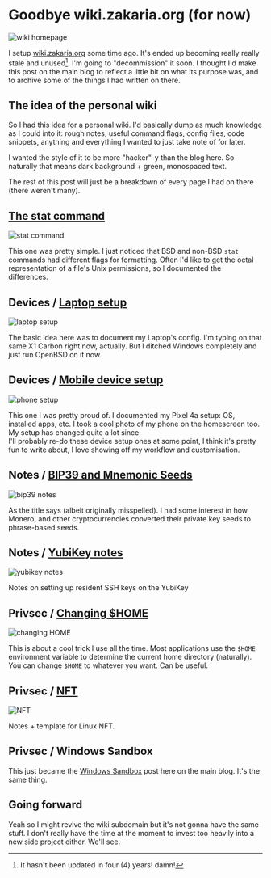 # Goodbye wiki.zakaria.org (for now)

![wiki homepage](/static/img/wiki.png)

I setup [wiki.zakaria.org](https://wiki.zakaria.org/) some time ago. It's
ended up becoming really really stale and unused[^1]. I'm going to
"decommission" it soon. I thought I'd make this post on the main blog to
reflect a little bit on what its purpose was, and to archive some of the
things I had written on there.

[^1]: It hasn't been updated in four (4) years! damn!

## The idea of the personal wiki

So I had this idea for a personal wiki. I'd basically dump as much knowledge
as I could into it: rough notes, useful command flags, config files, code
snippets, anything and everything I wanted to just take note of for later.

I wanted the style of it to be more "hacker"-y than the blog here. So
naturally that means dark background + green, monospaced text.

The rest of this post will just be a breakdown of every page I had on there
(there weren't many).

## [The stat command](https://archive.md/uRACS)

![stat command](/static/img/wiki-stat.png)

This one was pretty simple. I just noticed that BSD and non-BSD `stat`
commands had different flags for formatting. Often I'd like to get the octal
representation of a file's Unix permissions, so I documented the differences.

## Devices / [Laptop setup](https://archive.md/Ytylb)

![laptop setup](/static/img/wiki-laptop.png)


The basic idea here was to document my Laptop's config. I'm typing on that
same X1 Carbon right now, actually. But I ditched Windows completely and just
run OpenBSD on it now.

## Devices / [Mobile device setup](https://archive.md/BPnCq)

![phone setup](/static/img/wiki-phone.png)

This one I was pretty proud of. I documented my Pixel 4a setup: OS, installed
apps, etc. I took a cool photo of my phone on the homescreen too. My setup has
changed quite a lot since.  
I'll  probably re-do these device setup ones at some point, I think it's
pretty fun to write about, I love showing off my workflow and customisation.

## Notes / [BIP39 and Mnemonic Seeds](https://archive.md/LQcMC)

![bip39 notes](/static/img/wiki-bip39.png)

As the title says (albeit originally misspelled). I had some interest in how
Monero, and other cryptocurrencies converted their private key seeds to
phrase-based seeds.

## Notes / [YubiKey notes](https://archive.md/zzsMs)

![yubikey notes](/static/img/wiki-yubikey.png)

Notes on setting up resident SSH keys on the YubiKey

## Privsec / [Changing $HOME](https://archive.md/3dbXR)

![changing HOME](/static/img/wiki-home.png)

This is about a cool trick I use all the time. Most applications
use the `$HOME` environment variable to determine the current home directory
(naturally). You can change `$HOME` to whatever you want. Can be useful.

## Privsec / [NFT](https://archive.md/aCxnf)

![NFT](/static/img/wiki-nft.png)

Notes + template for Linux NFT.

## Privsec / Windows Sandbox

This just became the [Windows Sandbox](/posts/winsandbox.html) post here on
the main blog. It's the same thing.

## Going forward

Yeah so I might revive the wiki subdomain but it's not gonna have the same
stuff. I don't really have the time at the moment to invest too heavily into a 
new side project either. We'll see.


